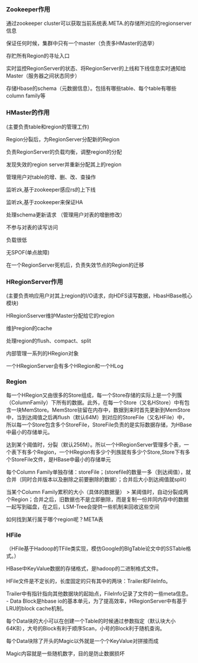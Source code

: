 ### Zookeeper作用

通过zookeeper cluster可以获取当前系统表.META.的存储所对应的regionserver信息

保证任何时候，集群中只有一个master（负责多HMaster的选举）

存贮所有Region的寻址入口

实时监控RegionServer的状态、将RegionServer的上线和下线信息实时通知给Master（服务器之间状态同步）

存储Hbase的schema（元数据信息）。包括有哪些table、每个table有哪些column family等

### HMaster的作用
(主要负责table和region的管理工作)

Region分裂后，为RegionServer分配新的Region

负责RegionServer的负载均衡，调整region的分配

发现失效的region server并重新分配其上的region 

管理用户对table的增、删、改、查操作

监听zk,基于zookeeper感应rs的上下线

监听zk,基于zookeeper来保证HA

处理schema更新请求 （管理用户对表的增删修改）

不参与对表的读写访问

负载很低

无SPOF(单点故障)

在一个RegionServer死机后，负责失效节点的Region的迁移

### HRegionServer作用

(主要负责响应用户对其上region的I/O请求，向HDFS读写数据，HbasHBase核心模块)

HRegionSserver维护Master分配给它的region

维护region的cache

处理region的flush、compact、split

内部管理一系列的HRegion对象

一个HRegionServer会有多个HRegion和一个HLog

### Region 

每一个HRegion又由很多的Store组成，每一个Store存储的实际上是一个列簇（ColumnFamily）下所有的数据。此外，在每一个Store（又名HStore）中有包含一块MemStore。MemStore驻留在内存中，数据到来时首先更新到MemStore中，当到达阈值之后再flush（默认64M）到对应的StoreFile（又名HFile）中，所以每一个Store包含多个StoreFile，StoreFile负责的是实际数据存储，为HBase中最小的存储单元。

达到某个阈值时，分裂（默认256M）。所以一个HRegionServer管理多个表，一个表下有多个Region，一个HRegion有多少个列族就有多少个Store,Store下有多个StoreFile文件，是HBase中最小的存储单元

每个Column Family单独存储：storeFile；(storefile的数量一多（到达阀值），就合并（同时合并版本以及删除之前要删除的数据）；合并后大小到达阀值就split）

当某个Column Family累积的大小（具体的数据量） > 某阈值时，自动分裂成两个Region；合并之后，旧数据也不是立即删除，而是复制一份并同内存中的数据一起写到磁盘，在之后，LSM-Tree会提供一些机制来回收这些空间

如何找到某行属于哪个region呢？META表

### HFile
（HFile基于Hadoop的TFile类实现，模仿Google的BIgTable论文中的SSTable格式。）

HBase中KeyValue数据的存储格式，是hadoop的二进制格式文件。

HFile文件是不定长的，长度固定的只有其中的两块：Trailer和FileInfo。

Trailer中有指针指向其他数据块的起始点，FileInfo记录了文件的一些meta信息。 - Data Block是hbase io的基本单元，为了提高效率，HRegionServer中有基于LRU的block cache机制。

每个Data块的大小可以在创建一个Table的时候通过参数指定（默认块大小64KB），大号的Block有利于顺序Scan，小号的Block利于随机查询。

每个Data块除了开头的Magic以外就是一个个KeyValue对拼接而成

Magic内容就是一些随机数字，目的是防止数据损坏 
